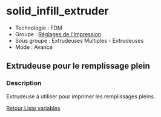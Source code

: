 # solid_infill_extruder

* Technologie : FDM
* Groupe : [Réglages de l'Impression](../print_settings/print_settings.md)
* Sous groupe : Extrudeuses Multiples - Extrudeuses
* Mode : Avancé

## Extrudeuse pour le remplissage plein

### Description

Extrudeuse à utiliser pour imprimer les remplissages pleins.

[Retour Liste variables](variable_list.md)